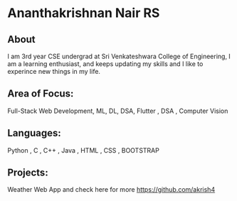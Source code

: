 # Ananthakrishnan Nair RS
## About
I am 3rd  year CSE undergrad at Sri Venkateshwara College of Engineering, I am a learning enthusiast, and keeps updating  my skills and I like to experince new things in my life.

## Area of Focus:
Full-Stack Web Development, ML, DL, DSA, Flutter , DSA , Computer Vision

## Languages:
Python , C , C++ , Java , HTML ,  CSS , BOOTSTRAP 

##  Projects:
Weather Web App 
and check here for more  https://github.com/akrish4
